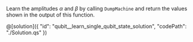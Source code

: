 Learn the amplitudes $\alpha$ and $\beta$ by calling `DumpMachine` and return the values shown in the output of this function.

@[solution]({
    "id": "qubit__learn_single_qubit_state_solution",
    "codePath": "./Solution.qs"
})
